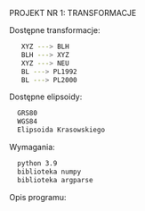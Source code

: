 PROJEKT NR 1: TRANSFORMACJE


Dostępne transformacje:
```sh
   XYZ ---> BLH
   BLH ---> XYZ
   XYZ ---> NEU
   BL ---> PL1992
   BL ---> PL2000
```  
 
 Dostępne elipsoidy:
 ```sh
   GRS80
   WGS84
   Elipsoida Krasowskiego
 ```
 
 Wymagania:
 ```sh
   python 3.9
   biblioteka numpy
   biblioteka argparse
 ``` 
  
 Opis programu:
 
 
 
